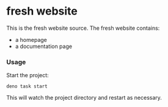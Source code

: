 # fresh website

This is the fresh website source. The fresh website contains:

- a homepage
- a documentation page

### Usage

Start the project:

```
deno task start
```

This will watch the project directory and restart as necessary.
